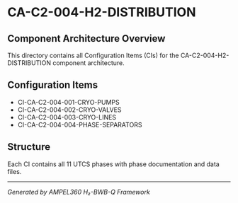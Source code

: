 # CA-C2-004-H2-DISTRIBUTION

## Component Architecture Overview
This directory contains all Configuration Items (CIs) for the CA-C2-004-H2-DISTRIBUTION component architecture.

## Configuration Items
- CI-CA-C2-004-001-CRYO-PUMPS
- CI-CA-C2-004-002-CRYO-VALVES
- CI-CA-C2-004-003-CRYO-LINES
- CI-CA-C2-004-004-PHASE-SEPARATORS

## Structure
Each CI contains all 11 UTCS phases with phase documentation and data files.

---
*Generated by AMPEL360 H₂-BWB-Q Framework*
